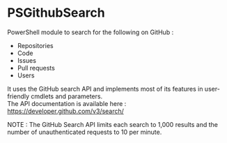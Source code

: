 # PSGithubSearch  

PowerShell module to search for the following on GitHub :
- Repositories
- Code 
- Issues
- Pull requests
- Users

It uses the GitHub search API and implements most of its features in user-friendly cmdlets and parameters.  
The API documentation is available here : https://developer.github.com/v3/search/

NOTE : The GitHub Search API limits each search to 1,000 results and the number of unauthenticated requests to 10 per minute.